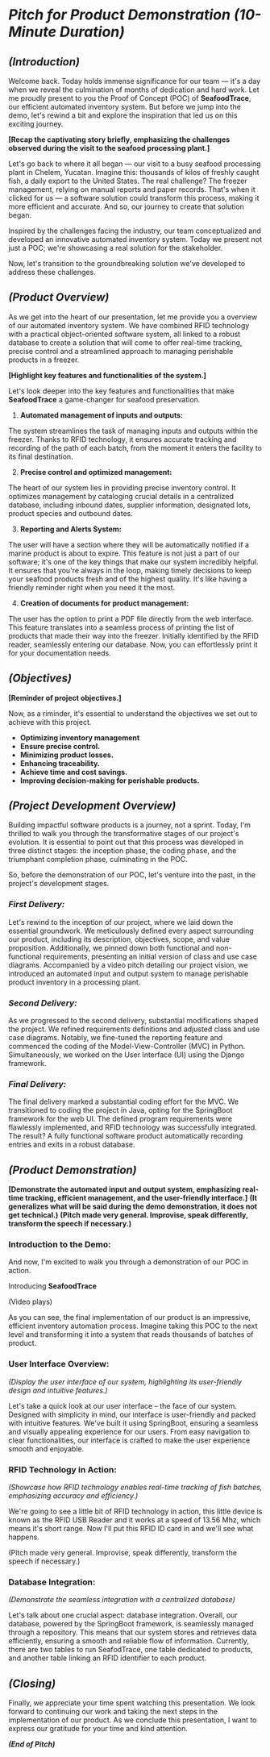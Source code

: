 # ***Pitch for Product Demonstration (10-Minute Duration)***

## ***(Introduction)***

Welcome back. Today holds immense significance for our team — it's a day when we reveal the culmination of months of dedication and hard work. 
Let me proudly present to you the Proof of Concept (POC) of **SeafoodTrace**, our efficient automated inventory system. But before we jump into the demo, let's rewind a bit and explore the inspiration that led us on this exciting journey.

**[Recap the captivating story briefly, emphasizing the challenges observed during the visit to the seafood processing plant.]**

Let's go back to where it all began — our visit to a busy seafood processing plant in Chelem, Yucatan. Imagine this: thousands of kilos of freshly caught fish, a daily export to the United States. The real challenge? The freezer management, relying on manual reports and paper records. That's when it clicked for us — a software solution could transform this process, making it more efficient and accurate. And so, our journey to create that solution began.

Inspired by the challenges facing the industry, our team conceptualized and developed an innovative automated inventory system. Today we present not just a POC; we're showcasing a real solution for the stakeholder.

Now, let's transition to the groundbreaking solution we've developed to address these challenges.


## ***(Product Overview)***

As we get into the heart of our presentation, let me provide you a overview of our automated inventory system. We have combined RFID technology with a practical object-oriented software system, all linked to a robust database to create a solution that will come to offer real-time tracking, precise control and a streamlined approach to managing perishable products in a freezer.

**[Highlight key features and functionalities of the system.]**

Let's look deeper into the key features and functionalities that make **SeafoodTrace** a game-changer for seafood preservation.

1. **Automated management of inputs and outputs:**

The system streamlines the task of managing inputs and outputs within the freezer. Thanks to RFID technology, it ensures accurate tracking and recording of the path of each batch, from the moment it enters the facility to its final destination.

2. **Precise control and optimized management:**

The heart of our system lies in providing precise inventory control. It optimizes management by cataloging crucial details in a centralized database, including inbound dates, supplier information, designated lots, product species and outbound dates.

3. **Reporting and Alerts System:**

The user will have a section where they will be automatically notified if a marine product is about to expire. This feature is not just a part of our software; it's one of the key things that make our system incredibly helpful. It ensures that you're always in the loop, making timely decisions to keep your seafood products fresh and of the highest quality. It's like having a friendly reminder right when you need it the most.

4. **Creation of documents for product management:**

The user has the option to print a PDF file directly from the web interface. This feature translates into a seamless process of printing the list of products that made their way into the freezer. Initially identified by the RFID reader, seamlessly entering our database. Now, you can effortlessly print it for your documentation needs.

## ***(Objectives)***

**[Reminder of project objectives.]**

Now, as a riminder, it's essential to understand the objectives we set out to achieve with this project.

- **Optimizing inventory management**
- **Ensure precise control.**
- **Minimizing product losses.**
- **Enhancing traceability.** 
- **Achieve time and cost savings.**
- **Improving decision-making for perishable products.**

## ***(Project Development Overview)***

Building impactful software products is a journey, not a sprint. Today, I'm thrilled to walk you through the transformative stages of our project's evolution. It is essential to point out that this process was developed in three distinct stages: the inception phase, the coding phase, and the triumphant completion phase, culminating in the POC.

So, before the demonstration of our POC, let's venture into the past, in the project's development stages.

### *First Delivery:*

Let's rewind to the inception of our project, where we laid down the essential groundwork. We meticulously defined every aspect surrounding our product, including its description, objectives, scope, and value proposition. Additionally, we pinned down both functional and non-functional requirements, presenting an initial version of class and use case diagrams. Accompanied by a video pitch detailing our project vision, we introduced an automated input and output system to manage perishable product inventory in a processing plant. 

### *Second Delivery:*

As we progressed to the second delivery, substantial modifications shaped the project. We refined requirements definitions and adjusted class and use case diagrams. Notably, we fine-tuned the reporting feature and commenced the coding of the Model-View-Controller (MVC) in Python. Simultaneously, we worked on the User Interface (UI) using the Django framework.

### *Final Delivery:*

The final delivery marked a substantial coding effort for the MVC. We transitioned to coding the project in Java, opting for the SpringBoot framework for the web UI. The defined program requirements were flawlessly implemented, and RFID technology was successfully integrated. The result? A fully functional software product automatically recording entries and exits in a robust database.

## ***(Product Demonstration)***

**[Demonstrate the automated input and output system, emphasizing real-time tracking, efficient management, and the user-friendly interface.]**
**(It generalizes what will be said during the demo demonstration, it does not get technical.)**
**(Pitch made very general. Improvise, speak differently, transform the speech if necessary.)**

### **Introduction to the Demo:**

And now, I'm excited to walk you through a demonstration of our POC in action. 

Introducing **SeafoodTrace**

(Video plays)

As you can see, the final implementation of our product is an impressive, efficient inventory automation process. 
Imagine taking this POC to the next level and transforming it into a system that reads thousands of batches of product.

### **User Interface Overview:**

*(Display the user interface of our system, highlighting its user-friendly design and intuitive features.)*

Let's take a quick look at our user interface – the face of our system. Designed with simplicity in mind, our interface is user-friendly and packed with intuitive features. We've built it using SpringBoot, ensuring a seamless and visually appealing experience for our users. From easy navigation to clear functionalities, our interface is crafted to make the user experience smooth and enjoyable.

### **RFID Technology in Action:**

*(Showcase how RFID technology enables real-time tracking of fish batches, emphasizing accuracy and efficiency.)*

We're going to see a little bit of RFID technology in action, this little device is known as the RFID USB Reader and it works at a speed of 13.56 Mhz, which means it's short range.
Now I'll put this RFID ID card in and we'll see what happens.

(Pitch made very general. Improvise, speak differently, transform the speech if necessary.)

### **Database Integration:**

*(Demonstrate the seamless integration with a centralized database)*

Let's talk about one crucial aspect: database integration. Overall, our database, powered by the SpringBoot framework, is seamlessly managed through a repository. This means that our system stores and retrieves data efficiently, ensuring a smooth and reliable flow of information. Currently, there are two tables to run SeafodTrace, one table dedicated to products, and another table linking an RFID identifier to each product.

## ***(Closing)***

Finally, we appreciate your time spent watching this presentation. We look forward to continuing our work and taking the next steps in the implementation of our product.
As we conclude this presentation, I want to express our gratitude for your time and kind attention.

***(End of Pitch)***
